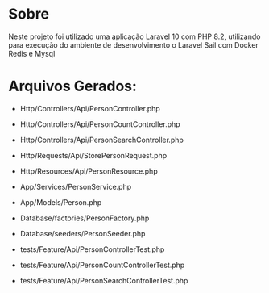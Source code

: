 # Sobre

Neste projeto foi utilizado uma aplicação Laravel 10 com PHP 8.2, utilizando para execução do ambiente de desenvolvimento o Laravel Sail com Docker Redis e Mysql

# Arquivos Gerados:

-   Http/Controllers/Api/PersonController.php
-   Http/Controllers/Api/PersonCountController.php
-   Http/Controllers/Api/PersonSearchController.php
-   Http/Requests/Api/StorePersonRequest.php
-   Http/Resources/Api/PersonResource.php

  
-   App/Services/PersonService.php
-   App/Models/Person.php
-   Database/factories/PersonFactory.php
-   Database/seeders/PersonSeeder.php

-   tests/Feature/Api/PersonControllerTest.php
-   tests/Feature/Api/PersonCountControllerTest.php
-   tests/Feature/Api/PersonSearchControllerTest.php


